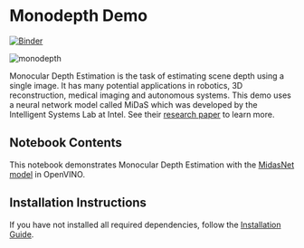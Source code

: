 # Monodepth Demo

[![Binder](https://mybinder.org/badge_logo.svg)](https://mybinder.org/v2/gh/openvinotoolkit/openvino_notebooks/HEAD?filepath=notebooks%2F201-vision-monodepth%2F201-vision-monodepth.ipynb)

![monodepth](https://user-images.githubusercontent.com/36741649/127173017-a0bbcf75-db24-4d2c-81b9-616e04ab7cd9.gif)

Monocular Depth Estimation is the task of estimating scene depth using a single image. It has many potential applications in robotics, 3D reconstruction, medical imaging and autonomous systems. This demo uses a neural network model called MiDaS which was developed by the Intelligent Systems Lab at Intel. See their [research paper](https://arxiv.org/abs/1907.01341) to learn more.

## Notebook Contents

This notebook demonstrates Monocular Depth Estimation with the [MidasNet model](https://github.com/openvinotoolkit/open_model_zoo/blob/master/models/public/midasnet/README.md) in OpenVINO.

## Installation Instructions

If you have not installed all required dependencies, follow the [Installation Guide](https://github.com/openvinotoolkit/openvino_notebooks/blob/main/README.md).

